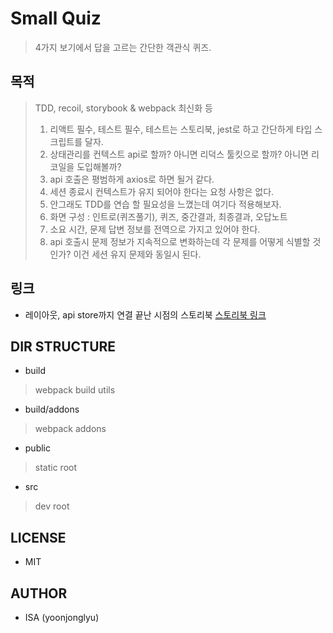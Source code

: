 # Small Quiz
> 4가지 보기에서 답을 고르는 간단한 객관식 퀴즈.

## 목적
> TDD, recoil, storybook & webpack 최신화 등
> 1. 리액트 필수, 테스트 필수, 테스트는 스토리북, jest로 하고 간단하게 타입 스크립트를 달자.  
> 2. 상태관리를 컨텍스트 api로 할까? 아니면 리덕스 툴킷으로 할까? 아니면 리코일을 도입해볼까?  
> 3. api 호출은 평범하게 axios로 하면 될거 같다.  
> 4. 세션 종료시 컨텍스트가 유지 되어야 한다는 요청 사항은 없다.  
> 5. 안그래도 TDD를 연습 할 필요성을 느꼈는데 여기다 적용해보자.
> 6. 화면 구성 : 인트로(퀴즈풀기), 퀴즈, 중간결과, 최종결과, 오답노트
> 7. 소요 시간, 문제 답변 정보를 전역으로 가지고 있어야 한다.  
> 8. api 호출시 문제 정보가 지속적으로 변화하는데 각 문제를 어떻게 식별할 것인가? 이건 세션 유지 문제와 동일시 된다.

## 링크
- 레이아웃, api store까지 연결 끝난 시점의 스토리북
[스토리북 링크](https://61668cae40b29f003ae9539c-cqpeymurom.chromatic.com/)

## DIR STRUCTURE
- build 
> webpack build utils
- build/addons
> webpack addons
- public
> static root
- src
> dev root

## LICENSE
- MIT

## AUTHOR
- ISA (yoonjonglyu)